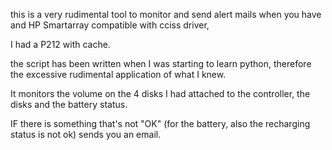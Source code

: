 this is a very rudimental tool to monitor and send alert mails when you have and HP Smartarray compatible with cciss driver, 

I had a P212 with cache. 

the script has been written when I was starting to learn python, therefore the excessive rudimental application of what I knew. 

It monitors the volume on the 4 disks I had attached to the controller, the disks and the battery status. 

IF there is something that's not "OK" (for the battery, also the recharging status is not ok) sends you an email.
